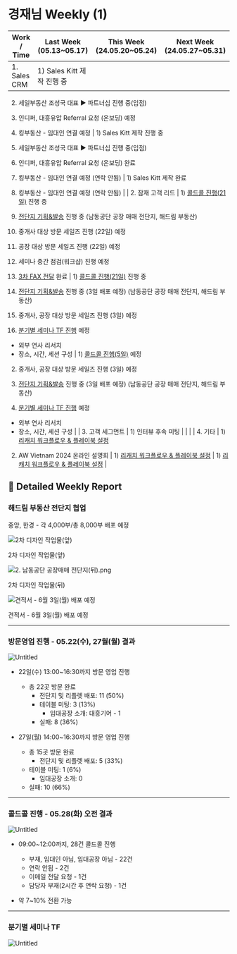 # 경재님 Weekly (1)

| Work / Time | Last Week (05.13~05.17) | This Week (24.05.20~05.24) | Next Week (24.05.27~05.31) |
| --- | --- | --- | --- |
| 1. Sales CRM | 1) Sales Kitt 제작 진행 중

2) 세일부동산 조성국 대표 ▶️ 파트너십 진행 중(입점)

3) 인디퍼, 대흥유압 Referral 요청 (온보딩) 예정

4) 킹부동산 - 임대인 연결 예정 | 1) Sales Kitt 제작 진행 중

2) 세일부동산 조성국 대표 ▶️ 파트너십 진행 중(입점)

3) 인디퍼, 대흥유압 Referral 요청 (온보딩) 완료

4) 킹부동산 - 임대인 연결 예정 (연락 안됨) | 1) Sales Kitt 제작 완료

2) 킹부동산 - 임대인 연결 예정 (연락 안됨) |
| 2. 잠재 고객 리드 | 1) [콜드콜 진행(21일)](https://www.notion.so/4d1c9c4d2a2e44d8bac99a436c49c50a?pvs=21) 진행 중

2) [전단지 기획&발송](https://www.notion.so/1e99a73352e740bc9704be2ba1df6e00?pvs=21) 진행 중
(남동공단 공장 매매 전단지, 해드림 부동산)

3) 중개사 대상 방문 세일즈 진행 (22일) 예정

4) 공장 대상 방문 세일즈 진행 (22일) 예정

5) 세미나 중간 점검(워크샵) 진행 예정

6) [3차 FAX 전달](https://www.notion.so/3-FAX-1-2-Archive-79d8ba3039694f20a2e0a4c4e0c0fc70?pvs=21) 완료 | 1) [콜드콜 진행(21일)](https://www.notion.so/4d1c9c4d2a2e44d8bac99a436c49c50a?pvs=21) 진행 중

2) [전단지 기획&발송](https://www.notion.so/1e99a73352e740bc9704be2ba1df6e00?pvs=21) 진행 중 (3일 배포 예정)
(남동공단 공장 매매 전단지, 해드림 부동산)

3) 중개사, 공장 대상 방문 세일즈 진행 (3일) 예정

4) [분기별 세미나 TF 진행](https://www.notion.so/d52854e67c6240508cbdc36ccad63f92?pvs=21) 예정
 - 외부 연사 리서치
 - 장소, 시간, 세션 구성 | 1) [콜드콜 진행(5일)](https://www.notion.so/4d1c9c4d2a2e44d8bac99a436c49c50a?pvs=21) 예정

2) 중개사, 공장 대상 방문 세일즈 진행 (3일) 예정

3) [전단지 기획&발송](https://www.notion.so/1e99a73352e740bc9704be2ba1df6e00?pvs=21) 진행 중 (3일 배포 예정)
(남동공단 공장 매매 전단지, 해드림 부동산)

4) [분기별 세미나 TF 진행](https://www.notion.so/d52854e67c6240508cbdc36ccad63f92?pvs=21) 예정
 - 외부 연사 리서치
 - 장소, 시간, 세션 구성 |
| 3. 고객 세그먼트 | 1) 인터뷰 후속 미팅 |  |  |
| 4. 기타 | 1) [리캐치 워크플로우 & 플레이북 설정](https://realizable.recatch.cc/deal-pipeline)

2) AW Vietnam 2024 온라인 설명회 | 1) [리캐치 워크플로우 & 플레이북 설정](https://realizable.recatch.cc/deal-pipeline)
 | 1) [리캐치 워크플로우 & 플레이북 설정](https://realizable.recatch.cc/deal-pipeline)
 |

## 📍 Detailed Weekly Report

### 해드림 부동산 전단지 협업

중앙, 한경 - 각 4,000부/총 8,000부 배포 예정

![2차 디자인 작업물(앞)](1._%25EB%2582%25A8%25EB%258F%2599%25EA%25B3%25B5%25EB%258B%25A8_%25EA%25B3%25B5%25EC%259E%25A5%25EB%25A7%25A4%25EB%25A7%25A4_%25EC%25A0%2584%25EB%258B%25A8%25EC%25A7%2580(%25EC%2595%259E).png)

2차 디자인 작업물(앞)

![2. 남동공단 공장매매 전단지(뒤).png](2._%25EB%2582%25A8%25EB%258F%2599%25EA%25B3%25B5%25EB%258B%25A8_%25EA%25B3%25B5%25EC%259E%25A5%25EB%25A7%25A4%25EB%25A7%25A4_%25EC%25A0%2584%25EB%258B%25A8%25EC%25A7%2580(%25EB%2592%25A4).png)

2차 디자인 작업물(뒤)

![견적서 - 6월 3일(월) 배포 예정](Untitled%201.png)

견적서 - 6월 3일(월) 배포 예정

---

### 방문영업 진행 - 05.22(수), 27월(월) 결과

![Untitled](Untitled%202.png)

- 22일(수) 13:00~16:30까지 방문 영업 진행
    - 총 22곳 방문 완료
        - 전단지 및 리플렛 배포: 11 (50%)
        - 테이블 미팅: 3 (13%)
            - 임대공장 소개: 대흥기어 - 1
        - 실패: 8 (36%)

- 27일(월) 14:00~16:30까지 방문 영업 진행
    - 총 15곳 방문 완료
        - 전단지 및 리플렛 배포: 5 (33%)
    - 테이블 미팅: 1 (6%)
        - 임대공장 소개: 0
    - 실패: 10 (66%)

---

### 콜드콜 진행 - 05.28(화) 오전 결과

![Untitled](Untitled%203.png)

- 09:00~12:00까지, 28건 콜드콜 진행
    - 부재, 임대인 아님, 임대공장 아님 - 22건
    - 연락 안됨 - 2건
    - 이메일 전달 요청 - 1건
    - 담당자 부재(2시간 후 연락 요청) - 1건

- 약 7~10% 전환 가능

---

### 분기별 세미나 TF

![Untitled](Untitled%204.png)